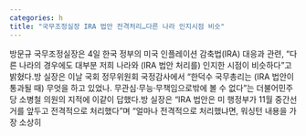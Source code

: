 ```yaml
---
categories: h
title: "국무조정실장 IRA 법안 전격처리…다른 나라 인지시점 비슷"
---
```

방문규 국무조정실장은 4일 한국 정부의 미국 인플레이션 감축법(IRA) 대응과 관련, “다른 나라의 경우에도 대부분 저희 나라와 (IRA 법안 처리를) 인지한 시점이 비슷하다”고 밝혔다.방 실장은 이날 국회 정무위원회 국정감사에서 “한덕수 국무총리는 (IRA 법안이 통과될 때) 무엇을 하고 있었나. 무관심·무능·무책임으로밖에 볼 수 없다”는 더불어민주당 소병철 의원의 지적에 이같이 답했다.방 실장은 “IRA 법안은 미 행정부가 11월 중간선거를 앞두고 전격적으로 처리했다”며 “얼마나 전격적으로 처리했냐면, 워싱턴 내용을 가장 소상히
